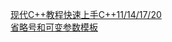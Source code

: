 [现代C++教程快速上手C++11/14/17/20](https://changkun.de/modern-cpp/zh-cn/02-usability/index.html)   
[省略号和可变参数模板](https://docs.microsoft.com/zh-cn/cpp/cpp/ellipses-and-variadic-templates?view=msvc-170)  

